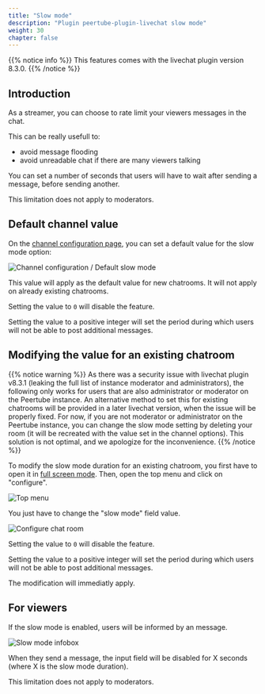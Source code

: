 ```yaml
---
title: "Slow mode"
description: "Plugin peertube-plugin-livechat slow mode"
weight: 30
chapter: false
---
```


{{% notice info %}}
This features comes with the livechat plugin version 8.3.0.
{{% /notice %}}

## Introduction

As a streamer, you can choose to rate limit your viewers messages in the chat.

This can be really usefull to:

* avoid message flooding
* avoid unreadable chat if there are many viewers talking

You can set a number of seconds that users will have to wait after sending a message, before sending another.

This limitation does not apply to moderators.

## Default channel value

On the [channel configuration page](/peertube-plugin-livechat/documentation/user/streamers/channel), you can set a default value for the slow mode option:

![Channel configuration / Default slow mode](/peertube-plugin-livechat/images/slow_mode_channel_option.png?classes=shadow,border&height=400px)

This value will apply as the default value for new chatrooms.
It will not apply on already existing chatrooms.

Setting the value to `0` will disable the feature.

Setting the value to a positive integer will set the period during which users will not be able to post additional messages.

## Modifying the value for an existing chatroom

{{% notice warning %}}
As there was a security issue with livechat plugin v8.3.1 (leaking the full list of instance moderator and administrators), the following only works for users that are also administrator or moderator on the Peertube instance.
An alternative method to set this for existing chatrooms will be provided in a later livechat version, when the issue will be properly fixed.
For now, if you are not moderator or administrator on the Peertube instance, you can change the slow mode setting by deleting your room (it will be recreated with the value set in the channel options).
This solution is not optimal, and we apologize for the inconvenience.
{{% /notice %}}

To modify the slow mode duration for an existing chatroom, you first have to open it in [full screen mode](/peertube-plugin-livechat/documentation/user/viewers).
Then, open the top menu and click on "configure".

![Top menu](/peertube-plugin-livechat/images/top_menu.png?classes=shadow,border&height=200px)

You just have to change the "slow mode" field value.

![Configure chat room](/peertube-plugin-livechat/images/configure.png?classes=shadow,border&height=200px)

Setting the value to `0` will disable the feature.

Setting the value to a positive integer will set the period during which users will not be able to post additional messages.

The modification will immediatly apply.

## For viewers

If the slow mode is enabled, users will be informed by an message.

![Slow mode infobox](/peertube-plugin-livechat/images/slow_mode.png?classes=shadow,border&height=400px)

When they send a message, the input field will be disabled for X seconds (where X is the slow mode duration).

This limitation does not apply to moderators.
